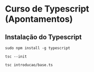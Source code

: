# Curso de Typescript (Apontamentos)

## Instalação do Typescript

```
sudo npm install -g typescript
```

```
tsc --init
```

```
tsc introducao/base.ts
```